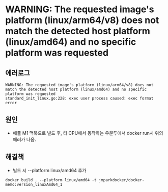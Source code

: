 # WARNING: The requested image's platform (linux/arm64/v8) does not match the detected host platform (linux/amd64) and no specific platform was requested
## 에러로그
```Shell
WARNING: The requested image's platform (linux/arm64/v8) does not match the detected host platform (linux/amd64) and no specific platform was requested
standard_init_linux.go:228: exec user process caused: exec format error
```

## 원인
- 애플 M1 맥북으로 빌드 후, 타 CPU에서 동작하는 우분투에서 docker run시 위의 에러가 나옴.

## 해결책
- 빌드 시 --platform linux/amd64 추가
```Shell
docker build . --platform linux/amd64 -t jmparkdocker/docker-memo:version_linuxAmd64_1
```
